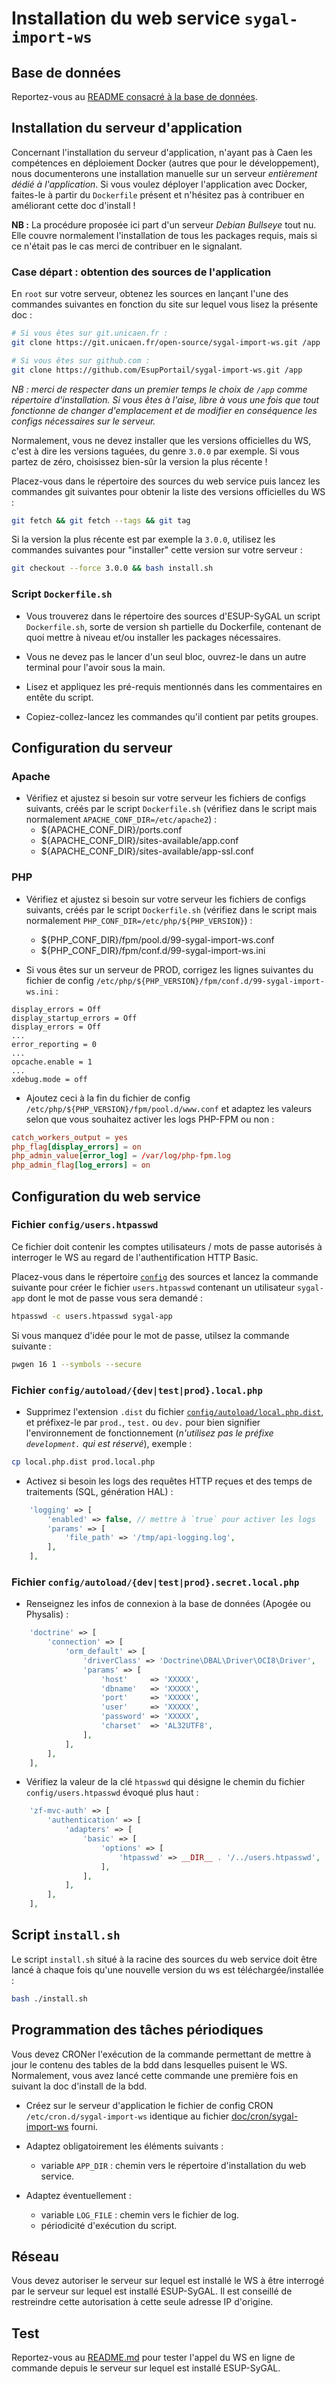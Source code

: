 Installation du web service `sygal-import-ws`
=============================================


Base de données
---------------

Reportez-vous au [README consacré à la base de données](database/README.md).



Installation du serveur d'application
-------------------------------------

Concernant l'installation du serveur d'application, n'ayant pas à Caen les compétences
en déploiement Docker (autres que pour le développement), nous documenterons une installation manuelle sur
un serveur *entièrement dédié à l'application*.
Si vous voulez déployer l'application avec Docker, faites-le à partir du `Dockerfile` présent et n'hésitez pas à
contribuer en améliorant cette doc d'install !

**NB :** La procédure proposée ici part d'un serveur *Debian Bullseye* tout nu. Elle couvre normalement l'installation
de tous les packages requis, mais si ce n'était pas le cas merci de contribuer en le signalant.


### Case départ : obtention des sources de l'application

En `root` sur votre serveur, obtenez les sources en lançant l'une des commandes suivantes en fonction
du site sur lequel vous lisez la présente doc :
```bash
# Si vous êtes sur git.unicaen.fr :
git clone https://git.unicaen.fr/open-source/sygal-import-ws.git /app

# Si vous êtes sur github.com :
git clone https://github.com/EsupPortail/sygal-import-ws.git /app
```

*NB : merci de respecter dans un premier temps le choix de `/app` comme répertoire d'installation.
Si vous êtes à l'aise, libre à vous une fois que tout fonctionne de changer d'emplacement et de modifier en conséquence
les configs nécessaires sur le serveur.*

Normalement, vous ne devez installer que les versions officielles du WS, c'est à dire les versions taguées, du genre `3.0.0`
par exemple. Si vous partez de zéro, choisissez bien-sûr la version la plus récente !

Placez-vous dans le répertoire des sources du web service puis lancez les commandes git suivantes pour obtenir la liste des
versions officielles du WS :
```bash
git fetch && git fetch --tags && git tag
```

Si la version la plus récente est par exemple la `3.0.0`, utilisez les commandes suivantes pour "installer" cette version
sur votre serveur :
```bash
git checkout --force 3.0.0 && bash install.sh
```


### Script `Dockerfile.sh`

- Vous trouverez dans le répertoire des sources d'ESUP-SyGAL un script `Dockerfile.sh`, sorte de version sh partielle 
  du Dockerfile, contenant de quoi mettre à niveau et/ou installer les packages nécessaires.

- Vous ne devez pas le lancer d'un seul bloc, ouvrez-le dans un autre terminal pour l'avoir sous la main.

- Lisez et appliquez les pré-requis mentionnés dans les commentaires en entête du script.

- Copiez-collez-lancez les commandes qu'il contient par petits groupes.



Configuration du serveur
------------------------

### Apache

- Vérifiez et ajustez si besoin sur votre serveur les fichiers de configs suivants,
  créés par le script `Dockerfile.sh` (vérifiez dans le script mais normalement
  `APACHE_CONF_DIR=/etc/apache2`) :
  - ${APACHE_CONF_DIR}/ports.conf
  - ${APACHE_CONF_DIR}/sites-available/app.conf
  - ${APACHE_CONF_DIR}/sites-available/app-ssl.conf

### PHP

- Vérifiez et ajustez si besoin sur votre serveur les fichiers de configs suivants,
  créés par le script `Dockerfile.sh` (vérifiez dans le script mais normalement
  `PHP_CONF_DIR=/etc/php/${PHP_VERSION}`) :
  - ${PHP_CONF_DIR}/fpm/pool.d/99-sygal-import-ws.conf
  - ${PHP_CONF_DIR}/fpm/conf.d/99-sygal-import-ws.ini

- Si vous êtes sur un serveur de PROD, corrigez les lignes suivantes du fichier de config 
`/etc/php/${PHP_VERSION}/fpm/conf.d/99-sygal-import-ws.ini` :
```
display_errors = Off
display_startup_errors = Off
display_errors = Off
...
error_reporting = 0
...
opcache.enable = 1
...
xdebug.mode = off
```

- Ajoutez ceci à la fin du fichier de config `/etc/php/${PHP_VERSION}/fpm/pool.d/www.conf` et 
  adaptez les valeurs selon que vous souhaitez activer les logs PHP-FPM ou non :
```conf
catch_workers_output = yes
php_flag[display_errors] = on
php_admin_value[error_log] = /var/log/php-fpm.log
php_admin_flag[log_errors] = on
```



Configuration du web service
----------------------------

### Fichier `config/users.htpasswd`

Ce fichier doit contenir les comptes utilisateurs / mots de passe autorisés à interroger le WS au regard de 
l'authentification HTTP Basic.

Placez-vous dans le répertoire [`config`](config) des sources et lancez la
commande suivante pour créer le fichier `users.htpasswd` contenant un utilisateur `sygal-app` dont le mot de passe
vous sera demandé :
```bash
htpasswd -c users.htpasswd sygal-app
```

Si vous manquez d'idée pour le mot de passe, utilsez la commande suivante :
```bash
pwgen 16 1 --symbols --secure
```

### Fichier `config/autoload/{dev|test|prod}.local.php`

- Supprimez l'extension `.dist` du fichier [`config/autoload/local.php.dist`](../config/autoload/local.php.dist),
  et préfixez-le par `prod.`, `test.` ou `dev.` pour bien signifier l'environnement de fonctionnement
  (*n'utilisez pas le préfixe `development.` qui est réservé*), exemple :
```bash
cp local.php.dist prod.local.php
```

- Activez si besoin les logs des requêtes HTTP reçues et des temps de traitements (SQL, génération HAL) :
```php
    'logging' => [
        'enabled' => false, // mettre à `true` pour activer les logs
        'params' => [
            'file_path' => '/tmp/api-logging.log',
        ],
    ],
```

### Fichier `config/autoload/{dev|test|prod}.secret.local.php`

- Renseignez les infos de connexion à la base de données (Apogée ou Physalis) :
```php
    'doctrine' => [
        'connection' => [
            'orm_default' => [
                'driverClass' => 'Doctrine\DBAL\Driver\OCI8\Driver',
                'params' => [
                    'host'     => 'XXXXX',
                    'dbname'   => 'XXXXX',
                    'port'     => 'XXXXX',
                    'user'     => 'XXXXX',
                    'password' => 'XXXXX',
                    'charset'  => 'AL32UTF8',
                ],
            ],
        ],
    ],
```

- Vérifiez la valeur de la clé `htpasswd` qui désigne le chemin du fichier `config/users.htpasswd` évoqué plus haut :
```php
    'zf-mvc-auth' => [
        'authentication' => [
            'adapters' => [
                'basic' => [
                    'options' => [
                        'htpasswd' => __DIR__ . '/../users.htpasswd',
                    ],
                ],
            ],
        ],
    ],
```



Script `install.sh`
-------------------

Le script `install.sh` situé à la racine des sources du web service doit être lancé à chaque fois
qu'une nouvelle version du ws est téléchargée/installée :

```bash
bash ./install.sh
```



Programmation des tâches périodiques
------------------------------------

Vous devez CRONer l'exécution de la commande permettant de mettre à jour le contenu des tables de la bdd dans lesquelles 
puisent le WS. Normalement, vous avez lancé cette commande une première fois en suivant la doc d'install de la bdd.

- Créez sur le serveur d'application le fichier de config CRON `/etc/cron.d/sygal-import-ws`
  identique au fichier [doc/cron/sygal-import-ws](cron/sygal-import-ws) fourni.

- Adaptez obligatoirement les éléments suivants :
  - variable `APP_DIR` : chemin vers le répertoire d'installation du web service.

- Adaptez éventuellement :
  - variable `LOG_FILE` : chemin vers le fichier de log.
  - périodicité d'exécution du script.



Réseau
------

Vous devez autoriser le serveur sur lequel est installé le WS à être interrogé par le serveur sur lequel est installé 
ESUP-SyGAL.
Il est conseillé de restreindre cette autorisation à cette seule adresse IP d'origine.



Test
----

Reportez-vous au [README.md](../README.md) pour tester l'appel du WS en ligne de commande depuis le serveur
sur lequel est installé ESUP-SyGAL.
